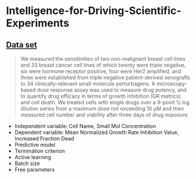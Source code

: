 # Intelligence-for-Driving-Scientific-Experiments

## [Data set](http://lincsportal.ccs.miami.edu/datasets/view/LDS-1518)

> We measured the sensitivities of two non-malignant breast cell lines and 33 breast cancer cell lines of which twenty were triple negative, six were hormone receptor positive, four were Her2 amplified, and three were established from triple negative patient-derived xenografts to 34 clinically-relevant small molecule perturbagens. A microscopy-based dose response assay was used to measure drug potency, and to quantify drug efficacy in terms of growth inhibition (GR metrics) and cell death. We treated cells with single drugs over a 9-point ½ log dilution series from a maximum dose not exceeding 10 µM and then measured cell number and viability after three days of drug exposure.



- Independent variable: Cell Name, Small Mol Concentration
- Dependent variable: Mean Normalized Growth Rate Inhibition Value, Increased Fraction Dead
- Predictive model
- Termination criterion
- Active learning 
- Batch size
- Free parameters

